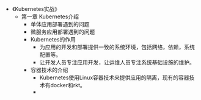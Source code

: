 - 《Kubernetes实战》
	- 第一章 Kubernetes介绍
		- 单体应用部署遇到的问题
		- 微服务应用部署遇到的问题
		- Kubernetes的作用
			- 为应用的开发和部署提供一致的系统环境，包括网络，依赖，系统配置等。
			- 让开发人员专注应用开发，让运维人员专注系统基础设施的维护。
		- 容器技术的介绍
			- Kubernetes使用Linux容器技术来提供应用的隔离，现有的容器技术有docker和rkt。
			-